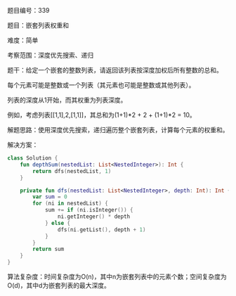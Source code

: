 题目编号：339

题目：嵌套列表权重和

难度：简单

考察范围：深度优先搜索、递归

题干：给定一个嵌套的整数列表，请返回该列表按深度加权后所有整数的总和。

每个元素可能是整数或一个列表（其元素也可能是整数或其他列表）。

列表的深度从1开始，而其权重为列表深度。

例如，考虑列表[[1,1],2,[1,1]]，其总和为(1+1)*2 + 2 + (1+1)*2 = 10。

解题思路：使用深度优先搜索，递归遍历整个嵌套列表，计算每个元素的权重和。

解决方案：

```kotlin
class Solution {
    fun depthSum(nestedList: List<NestedInteger>): Int {
        return dfs(nestedList, 1)
    }

    private fun dfs(nestedList: List<NestedInteger>, depth: Int): Int {
        var sum = 0
        for (ni in nestedList) {
            sum += if (ni.isInteger()) {
                ni.getInteger() * depth
            } else {
                dfs(ni.getList(), depth + 1)
            }
        }
        return sum
    }
}
```

算法复杂度：时间复杂度为O(n)，其中n为嵌套列表中的元素个数；空间复杂度为O(d)，其中d为嵌套列表的最大深度。